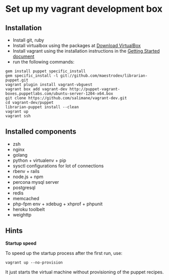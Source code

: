 Set up my vagrant development box
=======================================

Installation
------------

* Install git, ruby
* Install virtualbox using the packages at [Download VirtualBox](https://www.virtualbox.org/wiki/Downloads)
* Install vagrant using the installation instructions in the [Getting Started document](http://vagrantup.com/v1/docs/getting-started/index.html)
* run the following commands:

```shell
gem install puppet specific_install
gem specific_install -l git://github.com/maestrodev/librarian-puppet.git
vagrant plugin install vagrant-vbguest
vagrant box add vagrant-dev http://puppet-vagrant-boxes.puppetlabs.com/ubuntu-server-1204-x64.box
git clone https://github.com/salimane/vagrant-dev.git
cd vagrant-dev/puppet
librarian-puppet install --clean
vagrant up
vagrant ssh
```

Installed components
--------------------

* zsh
* nginx
* golang
* python + virtualenv + pip
* sysctl configurations for lot of connections
* rbenv + rails
* node.js + npm
* percona mysql server
* postgresql
* redis
* memcached
* php-fpm env + xdebug + xhprof + phpunit
* heroku toolbelt
* weighttp


Hints
-----

**Startup speed**

To speed up the startup process after the first run, use:

```shell
vagrant up --no-provision
```
It just starts the virtual machine without provisioning of the puppet recipes.

